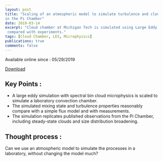 ```yaml
---
layout: post
title: "Scaling of an atmospheric model to simulate turbulence and cloud microphysics
in the Pi Chamber"
date: 2019-03-14
excerpt: "Cloud chamber at Michigan Tech is simulated using Large Eddy Simulations and
 compared with experiments."
tags: [Cloud Chamber, LES, Microphysics]
publications: true
comments: false
---
```


Available online since : 05/29/2019

<a href="https://agupubs.onlinelibrary.wiley.com/doi/full/10.1029/2019MS001670" target="_blank" class="btn btn-success"> Download </a>

## Key Points :
* A large eddy simulation with spectral bin cloud microphysics is scaled to
simulate a laboratory convection chamber.
* The simulated mixing state and turbulence properties reasonably compare with a
simple flux model and with measurements.
* The simulation replicates published observations from the Pi Chamber, including
steady-state clouds and size distribution broadening.

## Thought process :
Can we use an atmospheric model to simulate the processes in a laboratory, without changing the model much?
